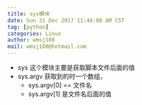 ```yaml
---
title: sys模块
date: Sun 31 Dec 2017 11:46:08 AM CST
tag: [python]
categories: Linux
author: wmsj100
mail: wmsj100@hotmail.com
---
```


- sys 这个模块主要是获取脚本文件后面的值
- sys.argv 获取到的时一个数组，
    - sys.argv[0] == 文件名
    - sys.argv[1] 是文件名后面的值
